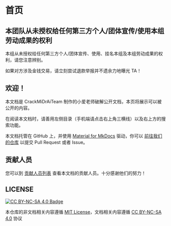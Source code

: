 # 首页
## 本团队从未授权给任何第三方个人/团体宣传/使用本组劳动成果的权利

本组从未授权给任何第三方个人/团体宣传、使用、挂名本组及本组劳动成果的权利，请您注意辨别。

如果对方涉及金钱交易，请立刻尝试退款举报并不遗余力地曝光 TA！

## 欢迎！

本文档是 CrackMiDrAiTeam 制作的小爱老师破解公开文档，本页将展示可以被公开的内容。

在阅读本文档时，请善用左侧目录（手机端请点击右上角三横线）以及右上方的搜索功能。

本文档托管在 GitHub 上，并使用 [Material for MkDocs](https://squidfunk.github.io/mkdocs-material/) 驱动，你可以 [前往我们的仓库](https://github.com/CrackMiDrAiTeam/docs) 以提交 Pull Request 或者 Issue。

## 贡献人员

您可以到 [贡献人员列表](https://github.com/CrackMiDrAi/docs/graphs/contributors) 查看本文档的贡献人员。十分感谢他们的努力！

## LICENSE

[![CC BY-NC-SA 4.0 Badge](https://licensebuttons.net/l/by-nc-sa/4.0/88x31.png)](http://creativecommons.org/licenses/by-nc-sa/4.0/)

本仓库的非文档相关内容遵循 [MIT License](https://mit-license.org/)，文档相关内容遵循 [CC BY-NC-SA 4.0](http://creativecommons.org/licenses/by-nc-sa/4.0/) 协议
